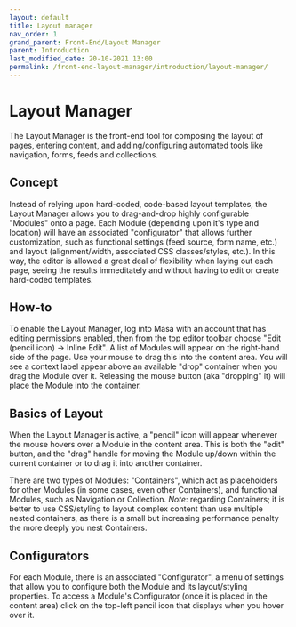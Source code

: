 ```yaml
---
layout: default
title: Layout manager
nav_order: 1
grand_parent: Front-End/Layout Manager
parent: Introduction
last_modified_date: 20-10-2021 13:00
permalink: /front-end-layout-manager/introduction/layout-manager/
---
```


# Layout Manager

The Layout Manager is the front-end tool for composing the layout of pages, entering content, and adding/configuring automated tools like navigation, forms, feeds and collections.

## Concept

Instead of relying upon hard-coded, code-based layout templates, the Layout Manager allows you to drag-and-drop highly configurable "Modules"  onto a page. Each Module (depending upon it's type and location) will have an associated "configurator" that allows further customization, such as functional settings (feed source, form name, etc.) and layout (alignment/width, associated CSS classes/styles, etc.). In this way, the editor is allowed a great deal of flexibility when laying out each page, seeing the results immeditately and without having to edit or create hard-coded templates.

## How-to

To enable the Layout Manager, log into Masa with an account that has editing permissions enabled, then from the top editor toolbar choose "Edit (pencil icon) -> Inline Edit". A list of Modules will appear on the right-hand side of the page. Use your mouse to drag this into the content area. You will see a context label appear above an available "drop" container when you drag the Module over it. Releasing the mouse button (aka "dropping" it) will place the Module into the container.

## Basics of Layout

When the Layout Manager is active, a "pencil" icon will appear whenever the mouse hovers over a Module in the content area. This is both the "edit" button, and the "drag" handle for moving the Module up/down within the current container or to drag it into another container.

There are two types of Modules: "Containers", which act as placeholders for other Modules (in some cases, even other Containers), and functional Modules, such as Navigation or Collection. *Note*: regarding Containers; it is better to use CSS/styling to layout complex content than use multiple nested containers, as there is a small but increasing performance penalty the more deeply you nest Containers.

## Configurators

For each Module, there is an associated "Configurator", a menu of settings that allow you to configure both the Module and its layout/styling properties. To access a Module's Configurator (once it is placed in the content area) click on the top-left pencil icon that displays when you hover over it.
